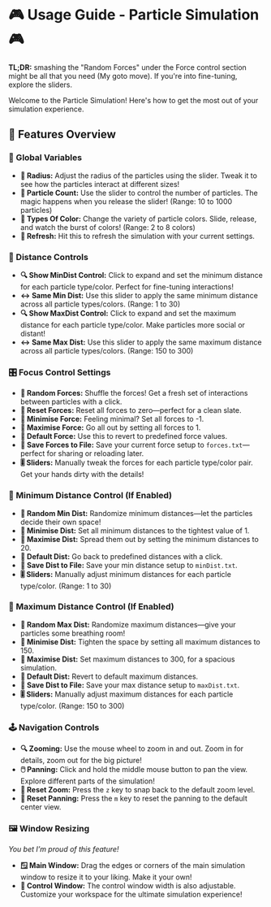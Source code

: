# 🎮 Usage Guide - Particle Simulation 🎮

**TL;DR:** smashing the "Random Forces" under the Force control section might be all that you need (My goto move). If you're into fine-tuning, explore the sliders.

Welcome to the Particle Simulation! Here's how to get the most out of your simulation experience.

## 🚀 Features Overview

### 🎨 Global Variables
- **🌟 Radius:** Adjust the radius of the particles using the slider. Tweak it to see how the particles interact at different sizes!
- **💫 Particle Count:** Use the slider to control the number of particles. The magic happens when you release the slider! (Range: 10 to 1000 particles)
- **🎨 Types Of Color:** Change the variety of particle colors. Slide, release, and watch the burst of colors! (Range: 2 to 8 colors)
- **🔄 Refresh:** Hit this to refresh the simulation with your current settings.

### 📏 Distance Controls
- **🔍 Show MinDist Control:** Click to expand and set the minimum distance for each particle type/color. Perfect for fine-tuning interactions!
- **↔️ Same Min Dist:** Use this slider to apply the same minimum distance across all particle types/colors. (Range: 1 to 30)
- **🔍 Show MaxDist Control:** Click to expand and set the maximum distance for each particle type/color. Make particles more social or distant!
- **↔️ Same Max Dist:** Use this slider to apply the same maximum distance across all particle types/colors. (Range: 150 to 300)

### 🎛️ Focus Control Settings
- **🔀 Random Forces:** Shuffle the forces! Get a fresh set of interactions between particles with a click.
- **🔄 Reset Forces:** Reset all forces to zero—perfect for a clean slate.
- **🔽 Minimise Force:** Feeling minimal? Set all forces to -1.
- **🔼 Maximise Force:** Go all out by setting all forces to 1.
- **🎯 Default Force:** Use this to revert to predefined force values.
- **💾 Save Forces to File:** Save your current force setup to `forces.txt`—perfect for sharing or reloading later.
- **🎚️ Sliders:** Manually tweak the forces for each particle type/color pair. Get your hands dirty with the details!

### 📏 Minimum Distance Control (If Enabled)
- **🔀 Random Min Dist:** Randomize minimum distances—let the particles decide their own space!
- **🔽 Minimise Dist:** Set all minimum distances to the tightest value of 1.
- **🔼 Maximise Dist:** Spread them out by setting the minimum distances to 20.
- **🎯 Default Dist:** Go back to predefined distances with a click.
- **💾 Save Dist to File:** Save your min distance setup to `minDist.txt`.
- **🎚️ Sliders:** Manually adjust minimum distances for each particle type/color. (Range: 1 to 30)

### 📏 Maximum Distance Control (If Enabled)
- **🔀 Random Max Dist:** Randomize maximum distances—give your particles some breathing room!
- **🔽 Minimise Dist:** Tighten the space by setting all maximum distances to 150.
- **🔼 Maximise Dist:** Set maximum distances to 300, for a spacious simulation.
- **🎯 Default Dist:** Revert to default maximum distances.
- **💾 Save Dist to File:** Save your max distance setup to `maxDist.txt`.
- **🎚️ Sliders:** Manually adjust maximum distances for each particle type/color. (Range: 150 to 300)

### 🕹️ Navigation Controls
- **🔍 Zooming:** Use the mouse wheel to zoom in and out. Zoom in for details, zoom out for the big picture!
- **🖱️ Panning:** Click and hold the middle mouse button to pan the view. Explore different parts of the simulation!
- **🔄 Reset Zoom:** Press the `z` key to snap back to the default zoom level.
- **🔄 Reset Panning:** Press the `m` key to reset the panning to the default center view.

### 🖼️ Window Resizing
*You bet I’m proud of this feature!*
- **🪟 Main Window:** Drag the edges or corners of the main simulation window to resize it to your liking. Make it your own!
- **📐 Control Window:** The control window width is also adjustable. Customize your workspace for the ultimate simulation experience!
